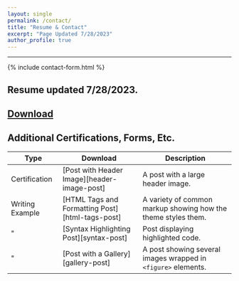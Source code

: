 ```yaml
---
layout: single
permalink: /contact/
title: "Resume & Contact"
excerpt: "Page Updated 7/28/2023"
author_profile: true
---
```


****

{% include contact-form.html %}

## Resume updated 7/28/2023. 
## [Download][1]
<object data="{{/assets/downloads/CV_Ross_Fischer.pdf}}" width="1000" height="1000" type='application/pdf'></object>

## Additional Certifications, Forms, Etc.

| Type                                        | Download                                    | Description                                           |
| ------------------------------------------- | ------------------------------------------- | ----------------------------------------------------- |
|Certification                                | [Post with Header Image][header-image-post] | A post with a large header image. |
|Writing Example                              | [HTML Tags and Formatting Post][html-tags-post] | A variety of common markup showing how the theme styles them. |
|      "                                      | [Syntax Highlighting Post][syntax-post] | Post displaying highlighted code. |
|      "                                      | [Post with a Gallery][gallery-post] | A post showing several images wrapped in `<figure>` elements. |

[1]: /assets/downloads/CV_Ross_Fischer.pdf
